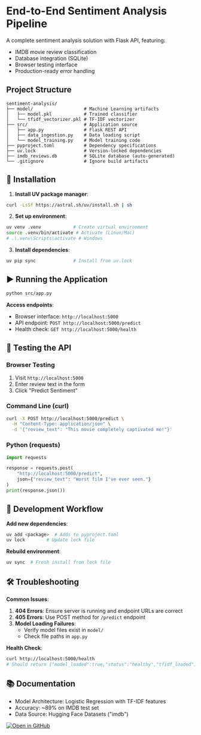 # End-to-End Sentiment Analysis Pipeline

A complete sentiment analysis solution with Flask API, featuring:
- IMDB movie review classification
- Database integration (SQLite)
- Browser testing interface
- Production-ready error handling

## Project Structure
```
sentiment-analysis/
├── model/                   # Machine Learning artifacts
│   ├── model.pkl            # Trained classifier
│   └── tfidf_vectorizer.pkl # TF-IDF vectorizer
├── src/                     # Application source
│   ├── app.py               # Flask REST API
│   ├── data_ingestion.py    # Data loading script
│   └── model_training.py    # Model training code
├── pyproject.toml           # Dependency specifications
├── uv.lock                  # Version-locked dependencies
├── imdb_reviews.db          # SQLite database (auto-generated)
└── .gitignore               # Ignore build artifacts
```

## 🚀 Installation

1. **Install UV package manager**:
```bash
curl -LsSf https://astral.sh/uv/install.sh | sh
```

2. **Set up environment**:
```bash
uv venv .venv            # Create virtual environment
source .venv/bin/activate # Activate (Linux/Mac)
# .\.venv\Scripts\activate # Windows
```

3. **Install dependencies**:
```bash
uv pip sync              # Install from uv.lock
```

## ▶️ Running the Application

```bash
python src/app.py
```

**Access endpoints**:
- Browser interface: `http://localhost:5000`
- API endpoint: `POST http://localhost:5000/predict`
- Health check: `GET http://localhost:5000/health`

## 🧪 Testing the API

### Browser Testing
1. Visit `http://localhost:5000`
2. Enter review text in the form
3. Click "Predict Sentiment"

### Command Line (curl)
```bash
curl -X POST http://localhost:5000/predict \
  -H "Content-Type: application/json" \
  -d '{"review_text": "This movie completely captivated me!"}'
```

### Python (requests)
```python
import requests

response = requests.post(
    "http://localhost:5000/predict",
    json={"review_text": "Worst film I've ever seen."}
)
print(response.json())
```

## 🔧 Development Workflow

**Add new dependencies**:
```bash
uv add <package>  # Adds to pyproject.toml
uv lock        # Update lock file
```

**Rebuild environment**:
```bash
uv sync  # Fresh install from lock file
```

## 🛠️ Troubleshooting

**Common Issues**:
1. **404 Errors**: Ensure server is running and endpoint URLs are correct
2. **405 Errors**: Use POST method for `/predict` endpoint
3. **Model Loading Failures**:
   - Verify model files exist in `model/`
   - Check file paths in `app.py`

**Health Check**:
```bash
curl http://localhost:5000/health
# Should return {"model_loaded":true,"status":"healthy","tfidf_loaded":true}
```

## 📚 Documentation
- Model Architecture: Logistic Regression with TF-IDF features
- Accuracy: ~89% on IMDB test set
- Data Source: Hugging Face Datasets ("imdb")

[![Open in GitHub](https://img.shields.io/badge/View-Source_Code-blue?logo=github)](https://github.com/Om-Tiwari/E2E-sentiment-analysis-pipeline)
```

